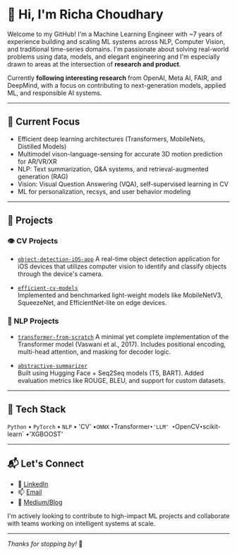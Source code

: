 # 👋 Hi, I'm Richa Choudhary

Welcome to my GitHub! I'm a Machine Learning Engineer with ~7 years of experience building and scaling ML systems across NLP, Computer Vision, and traditional time-series domains. I'm passionate about solving real-world problems using data, models, and elegant engineering and I'm especially drawn to areas at the intersection of **research and product**.

Currently **following interesting research** from OpenAI, Meta AI, FAIR, and DeepMind, with a focus on contributing to next-generation models, applied ML, and responsible AI systems.

---

## 🔬 Current Focus

- Efficient deep learning architectures (Transformers, MobileNets, Distilled Models)
- Multimodel vison-language-sensing for accurate 3D motion prediction for AR/VR/XR
- NLP: Text summarization, Q&A systems, and retrieval-augmented generation (RAG)
- Vision: Visual Question Answering (VQA), self-supervised learning in CV
- ML for personalization, recsys, and user behavior modeling

---

## 📂 Projects

### 👁️ CV Projects

- [`object-detection-iOS-app`](https://github.com/richachoudhary/object-detection-ios-app)
  A real-time object detection application for iOS devices that utilizes computer vision to identify and classify objects through the device's camera.


- [`efficient-cv-models`]()  
  Implemented and benchmarked light-weight models like MobileNetV3, SqueezeNet, and EfficientNet-lite on edge devices.  

### 🧠 NLP Projects

- [`transformer-from-scratch`](https://github.com/richachoudhary/MLCoding/blob/main/NLP_GENAI/transformer.py)
  A minimal yet complete implementation of the Transformer model (Vaswani et al., 2017). Includes positional encoding, multi-head attention, and masking for decoder logic.  


- [`abstractive-summarizer`](https://github.com/yourusername/abstractive-summarizer)  
  Built using Hugging Face + Seq2Seq models (T5, BART). Added evaluation metrics like ROUGE, BLEU, and support for custom datasets.  


---


## 🧰 Tech Stack

`Python` • `PyTorch` • `NLP` • 'CV'  •`ONNX` ` • `Transformer` •'LLM' • `OpenCV` • `scikit-learn` •'XGBOOST'  

---

## 📬 Let's Connect

- 💼 [LinkedIn](https://www.linkedin.com/in/richa-choudhary0709/)  
- 📫 [Email](richa_choudhary07.09@gmail.com)
- 🧠 [Medium/Blog](https://medium.com/@richa4dhry/building-a-real-time-object-detection-app-with-swiftui-coreml-and-vision-cd476c88434d)

I'm actively looking to contribute to high-impact ML projects and collaborate with teams working on intelligent systems at scale.

---

*Thanks for stopping by!* 🌱

